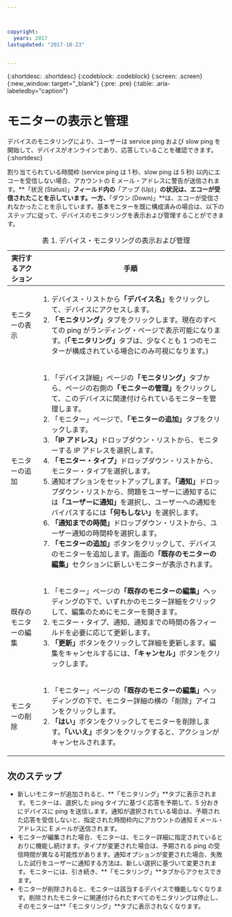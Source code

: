 ```yaml
---



copyright:
  years: 2017
lastupdated: "2017-10-23"


---
```


{:shortdesc: .shortdesc}
{:codeblock: .codeblock}
{:screen: .screen}
{:new_window: target="_blank"}
{:pre: .pre}
{:table: .aria-labeledby="caption"}

# モニターの表示と管理

デバイスのモニタリングにより、ユーザーは service ping および slow ping を開始して、デバイスがオンラインであり、応答していることを確認できます。
{:shortdesc}

割り当てられている時間枠 (service ping は 1 秒、slow ping は 5 秒) 以内にエコーを受信しない場合、アカウントの E メール・アドレスに警告が送信されます。**「状況 (Status)」**フィールド内の**「アップ (Up)」**の状況は、エコーが受信されたことを示しています。一方、**「ダウン (Down)」**は、エコーが受信されなかったことを示しています。基本モニターを既に構成済みの場合は、以下のステップに従って、デバイスのモニタリングを表示および管理することができます。

   <table>
   <CAPTION>表 1. デバイス・モニタリングの表示および管理</CAPTION>
   <THEAD>
   <TR>
   <th>実行するアクション</th>
   <th>手順</th>
   </TR>
   </THEAD>
   <TBODY>
   <tr>
   <td>モニターの表示</td>
   <td>
   <ol>
   <li>デバイス・リストから<b>「デバイス名」</b>をクリックして、デバイスにアクセスします。</li>
   <li><b>「モニタリング」</b>タブをクリックします。現在のすべての ping がランディング・ページで表示可能になります。(<b>「モニタリング」</b>タブは、少なくとも 1 つのモニターが構成されている場合にのみ可視になります。)</li>
   </ol>
   </td>
   </tr>
   <tr>
   <td>モニターの追加</td>
   <td>
   <ol>
   <li>「デバイス詳細」ページの<b>「モニタリング」</b>タブから、ページの右側の<b>「モニターの管理」</b>をクリックして、このデバイスに関連付けられているモニターを管理します。</li>
   <li>「モニター」ページで、<b>「モニターの追加」</b>タブをクリックします。</li>
   <li><b>「IP アドレス」</b>ドロップダウン・リストから、モニターする IP アドレスを選択します。</li>
   <li><b>「モニター・タイプ」</b>ドロップダウン・リストから、モニター・タイプを選択します。</li>
   <li>通知オプションをセットアップします。<b>「通知」</b>ドロップダウン・リストから、問題をユーザーに通知するには<b>「ユーザーに通知」</b>を選択し、ユーザーへの通知をバイパスするには<b>「何もしない」</b>を選択します。</li>
   <li><b>「通知までの時間」</b>ドロップダウン・リストから、ユーザー通知の時間枠を選択します。</li>
   <li><b>「モニターの追加」</b>ボタンをクリックして、デバイスのモニターを追加します。画面の<b>「既存のモニターの編集」</b>セクションに新しいモニターが表示されます。</li>
   </ol>
   </td>
   </tr>
   <tr>
   <td>既存のモニターの編集</td>
   <td>
   <ol>
   <li>「モニター」ページの<b>「既存のモニターの編集」</b>ヘッディングの下で、いずれかのモニター詳細をクリックして、編集のためにモニターを開きます。</li>
   <li>モニター・タイプ、通知、通知までの時間の各フィールドを必要に応じて更新します。</li>
   <li><b>「更新」</b>ボタンをクリックして詳細を更新します。編集をキャンセルするには、<b>「キャンセル」</b>ボタンをクリックします。</li>
   </ol>
   </td>
   </tr>
   <tr>
   <td>モニターの削除</td>
   <td>
   <ol>
   <li>「モニター」ページの<b>「既存のモニターの編集」</b>ヘッディングの下で、モニター詳細の横の「削除」アイコンをクリックします。</li>
   <li><b>「はい」</b>ボタンをクリックしてモニターを削除します。<b>「いいえ」</b>ボタンをクリックすると、アクションがキャンセルされます。</li>
   </ol>
   </td>
   </tr>
   </TBODY>
   </table>
   
## 次のステップ
   
- 新しいモニターが追加されると、**「モニタリング」**タブに表示されます。モニターは、選択した ping タイプに基づく応答を予期して、5 分おきにデバイスに ping を送信します。通知が選択されている場合は、予期された応答を受信しないと、指定された時間枠内にアカウントの通知 E メール・アドレスに E メールが送信されます。
- モニターが編集された場合、モニターは、モニター詳細に指定されているとおりに機能し続けます。タイプが変更された場合は、予期される ping の受信時間が異なる可能性があります。通知オプションが変更された場合、失敗した試行をユーザーに通知する方法は、新しい選択に基づいて変更されます。モニターには、引き続き、**「モニタリング」**タブからアクセスできます。
- モニターが削除されると、モニターは該当するデバイスで機能しなくなります。削除されたモニターに関連付けられたすべてのモニタリングは停止し、そのモニターは**「モニタリング」**タブに表示されなくなります。
